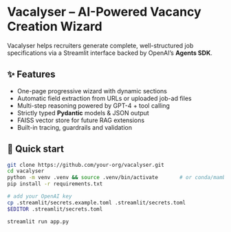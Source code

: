 # Vacalyser – AI-Powered Vacancy Creation Wizard

Vacalyser helps recruiters generate complete, well-structured job
specifications via a Streamlit interface backed by OpenAI’s **Agents SDK**.

## ✨  Features
* One-page progressive wizard with dynamic sections  
* Automatic field extraction from URLs or uploaded job-ad files  
* Multi-step reasoning powered by GPT-4 + tool calling  
* Strictly typed **Pydantic** models & JSON output  
* FAISS vector store for future RAG extensions  
* Built-in tracing, guardrails and validation

## 🚀  Quick start
```bash
git clone https://github.com/your-org/vacalyser.git
cd vacalyser
python -m venv .venv && source .venv/bin/activate       # or conda/mamba
pip install -r requirements.txt

# add your OpenAI key
cp .streamlit/secrets.example.toml .streamlit/secrets.toml
$EDITOR .streamlit/secrets.toml

streamlit run app.py
